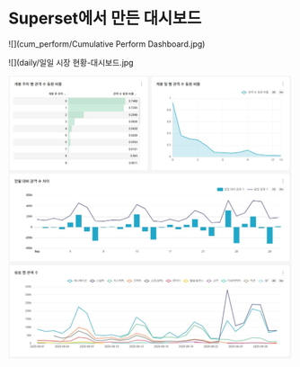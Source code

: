 # Superset에서 만든 대시보드

![](cum_perform/Cumulative Perform Dashboard.jpg)

![](daily/일일 시장 현황-대시보드.jpg

![](time_series_audience/dashboard.jpg)
